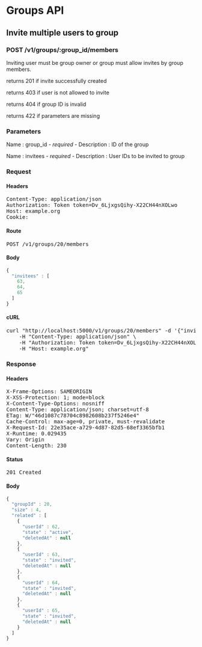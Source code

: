 # Groups API

## Invite multiple users to group

### POST /v1/groups/:group_id/members

Inviting user must be group owner or group must allow invites by group members.

returns 201 if invite successfully created

returns 403 if user is not allowed to invite

returns 404 if group ID is invalid

returns 422 if parameters are missing

### Parameters

Name : group_id *- required -*
Description : ID of the group

Name : invitees *- required -*
Description : User IDs to be invited to group

### Request

#### Headers

<pre>Content-Type: application/json
Authorization: Token token=Dv_6LjxgsQihy-X22CH44nXOLwo
Host: example.org
Cookie: </pre>

#### Route

<pre>POST /v1/groups/20/members</pre>

#### Body
```javascript
{
  "invitees" : [
    63,
    64,
    65
  ]
}
```


#### cURL

<pre class="request">curl &quot;http://localhost:5000/v1/groups/20/members&quot; -d &#39;{&quot;invitees&quot;:[63,64,65]}&#39; -X POST \
	-H &quot;Content-Type: application/json&quot; \
	-H &quot;Authorization: Token token=Dv_6LjxgsQihy-X22CH44nXOLwo&quot; \
	-H &quot;Host: example.org&quot;</pre>

### Response

#### Headers

<pre>X-Frame-Options: SAMEORIGIN
X-XSS-Protection: 1; mode=block
X-Content-Type-Options: nosniff
Content-Type: application/json; charset=utf-8
ETag: W/&quot;46d1087c78704c8982608b237f5246e4&quot;
Cache-Control: max-age=0, private, must-revalidate
X-Request-Id: 22e35ace-a729-4d87-82d5-68ef3365bfb1
X-Runtime: 0.029435
Vary: Origin
Content-Length: 230</pre>

#### Status

<pre>201 Created</pre>

#### Body

```javascript
{
  "groupId" : 20,
  "size" : 4,
  "related" : [
    {
      "userId" : 62,
      "state" : "active",
      "deletedAt" : null
    },
    {
      "userId" : 63,
      "state" : "invited",
      "deletedAt" : null
    },
    {
      "userId" : 64,
      "state" : "invited",
      "deletedAt" : null
    },
    {
      "userId" : 65,
      "state" : "invited",
      "deletedAt" : null
    }
  ]
}
```
